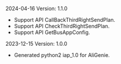 2024-04-16 Version: 1.1.0
- Support API CallBackThirdRightSendPlan.
- Support API CheckThirdRightSendPlan.
- Support API GetBusAppConfig.


2023-12-15 Version: 1.0.0
- Generated python2 iap_1.0 for AliGenie.

